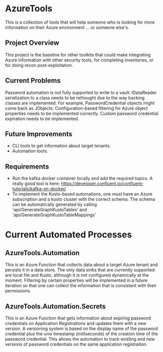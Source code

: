 # AzureTools
This is a collection of tools that will help someone who is looking for more information on their Azure environment
... or someone else's. 

## Project Overview
This project is the baseline for other toolkits that could make integrating Azure information with other security tools, for completing inventories, or for doing recon post-exploitation. 

## Current Problems
Password automation is not fully supported to write to a vault.
IDataReader serialization to a class needs to be rethought due to the way backing classes are implemented. For example, PasswordCredential objects might come back as JObjects.
Configuration-based filtering for Azure object properties needs to be implemented correctly. 
Custom password credential expiration needs to be implemented.

## Future Improvements
- CLI tools to get information about target tenants. 
- Automation tools.

## Requirements
- Run the kafka docker container locally and add the required topics. A really good tool is here: https://developer.confluent.io/confluent-tutorials/kafka-on-docker/
- To implement the Kusto-based automations, one must have an Azure subscription and a kusto cluster with the correct schema. The schema can be automatically generated by calling 'api/GenerateGraphKustoTables' and 'api/GenerateGraphKustoTableMappings'

# Current Automated Processes
## AzureTools.Automation
This is an Azure Function that collects data about a target Azure tenant and persists it in a data store. The only data sinks that are currently supported are local file and Kusto, although it is not configured dynamically at the moment. Filtering by certain properties will be implemented in a future iteration so that one can collect the information that is consistent with their permissions.  

## AzureTools.Automation.Secrets
This is an Azure Function that gets information about expiring password credentials on Application Registrations and updates them with a new version. A versioning system is based on the display name of the password credential plus the unix timestamp (milliseconds) of the creation time of the password credential. This allows the automation to track existing and new versions of password credentials on the same application registraiton.